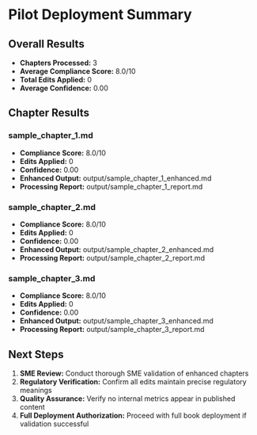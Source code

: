 # Pilot Deployment Summary

## Overall Results

- **Chapters Processed:** 3
- **Average Compliance Score:** 8.0/10
- **Total Edits Applied:** 0
- **Average Confidence:** 0.00

## Chapter Results

### sample_chapter_1.md
- **Compliance Score:** 8.0/10
- **Edits Applied:** 0
- **Confidence:** 0.00
- **Enhanced Output:** output/sample_chapter_1_enhanced.md
- **Processing Report:** output/sample_chapter_1_report.md

### sample_chapter_2.md
- **Compliance Score:** 8.0/10
- **Edits Applied:** 0
- **Confidence:** 0.00
- **Enhanced Output:** output/sample_chapter_2_enhanced.md
- **Processing Report:** output/sample_chapter_2_report.md

### sample_chapter_3.md
- **Compliance Score:** 8.0/10
- **Edits Applied:** 0
- **Confidence:** 0.00
- **Enhanced Output:** output/sample_chapter_3_enhanced.md
- **Processing Report:** output/sample_chapter_3_report.md

## Next Steps

1. **SME Review:** Conduct thorough SME validation of enhanced chapters
2. **Regulatory Verification:** Confirm all edits maintain precise regulatory meanings
3. **Quality Assurance:** Verify no internal metrics appear in published content
4. **Full Deployment Authorization:** Proceed with full book deployment if validation successful

